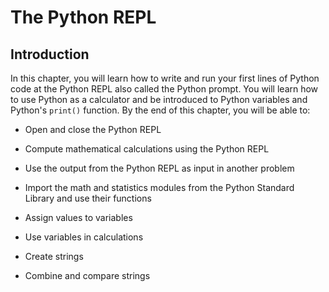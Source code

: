 
# The Python REPL
## Introduction
In this chapter, you will learn how to write and run your first lines of Python code at the Python REPL also called the Python prompt. You will learn how to use Python as a calculator and be introduced to Python variables and Python's ```print()``` function.
By the end of this chapter, you will be able to:

 * Open and close the Python REPL

 * Compute mathematical calculations using the Python REPL
 
 * Use the output from the Python REPL as input in another problem
 
 * Import the math and statistics modules from the Python Standard Library and use their functions
 
 * Assign values to variables

 * Use variables in calculations
 
 * Create strings
 
 * Combine and compare strings
 
 

